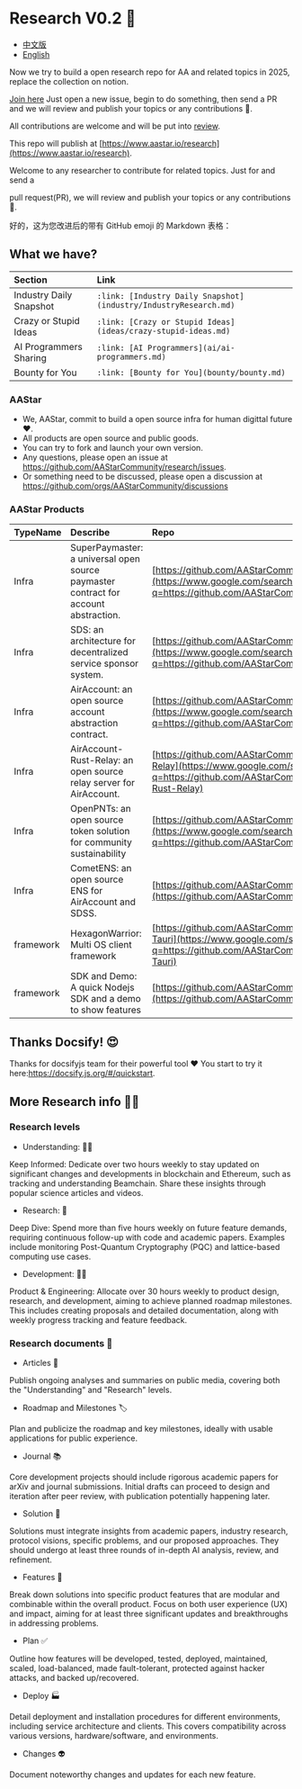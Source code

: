 # Research V0.2 :rocket:

- [中文版](README_CN.md)
- [English](README.md)

Now we try to build a open research repo for AA and related topics in 2025,
replace the collection on notion.

[Join here](https://github.com/AAStarCommunity/research/issues) Just open a new
issue, begin to do something, then send a PR and we will review and publish your
topics or any contributions :carrot:.

All contributions are welcome and will be put into
[review](https://github.com/AAStarCommunity/research/review).

This repo will publish at
[https://www.aastar.io/research](https://www.aastar.io/research).

Welcome to any researcher to contribute for related topics. Just for and send a

pull request(PR), we will review and publish your topics or any contributions
🥕.

好的，这为您改进后的带有 GitHub emoji 的 Markdown 表格：

## What we have?

| Section                 | Link                                                                 |
| :---------------------- | :------------------------------------------------------------------- |
| Industry Daily Snapshot | `:link: [Industry Daily Snapshot](industry/IndustryResearch.md)`     |
| Crazy or Stupid Ideas   | `:link: [Crazy or Stupid Ideas](ideas/crazy-stupid-ideas.md)`        |
| AI Programmers Sharing  | `:link: [AI Programmers](ai/ai-programmers.md)`                      |
| Bounty for You          | `:link: [Bounty for You](bounty/bounty.md)`                          |


### AAStar
- We, AAStar, commit to build a open source infra for human digittal future ❤️.
- All products are open source and public goods. 
- You can try to fork and launch your own version. 
- Any questions, please open an issue at https://github.com/AAStarCommunity/research/issues. 
- Or something need to be discussed, please open a discussion at https://github.com/orgs/AAStarCommunity/discussions

### AAStar Products

| TypeName  | Describe                                                  | Repo                                                       |
| :-------- | :-------------------------------------------------------- | :--------------------------------------------------------- |
| Infra     | SuperPaymaster: a universal open source paymaster contract for account abstraction. | [https://github.com/AAStarCommunity/SuperPaymaster](https://www.google.com/search?q=https://github.com/AAStarCommunity/SuperPaymaster)     |
| Infra     | SDS: an architecture for decentralized service sponsor system. | [https://github.com/AAStarCommunity/SDSS](https://www.google.com/search?q=https://github.com/AAStarCommunity/SDSS)                |
| Infra     | AirAccount: an open source account abstraction contract.    | [https://github.com/AAStarCommunity/AirAccount](https://www.google.com/search?q=https://github.com/AAStarCommunity/AirAccount)          |
| Infra     | AirAccount-Rust-Relay: an open source relay server for AirAccount. | [https://github.com/AAStarCommunity/AirAccount-Rust-Relay](https://www.google.com/search?q=https://github.com/AAStarCommunity/AirAccount-Rust-Relay) |
| Infra     | OpenPNTs: an open source token solution for community sustainability | [https://github.com/AAStarCommunity/OpenPNTs](https://www.google.com/search?q=https://github.com/AAStarCommunity/OpenPNTs)            |
| Infra     | CometENS: an open source ENS for AirAccount and SDSS.     | [https://github.com/AAStarCommunity/CometENS](https://github.com/AAStarCommunity/CometENS)            |
| framework | HexagonWarrior: Multi OS client framework                 | [https://github.com/AAStarCommunity/HexagonWarrior-Tauri](https://www.google.com/search?q=https://github.com/AAStarCommunity/HexagonWarrior-Tauri)  |
| framework | SDK and Demo: A quick Nodejs SDK and a demo to show features | [https://github.com/AAStarCommunity/AAStar\_SDK](https://github.com/AAStarCommunity/AAStar_SDK)          |


## Thanks Docsify! 😍

Thanks for docsifyjs team for their powerful tool :heart: You start to try it
here:https://docsify.js.org/#/quickstart.

## More Research info :scientist:

### Research levels

- Understanding: 🧑‍🎓

Keep Informed: Dedicate over two hours weekly to stay updated on significant
changes and developments in blockchain and Ethereum, such as tracking and
understanding Beamchain. Share these insights through popular science articles
and videos.

- Research: 🤿

Deep Dive: Spend more than five hours weekly on future feature demands,
requiring continuous follow-up with code and academic papers. Examples include
monitoring Post-Quantum Cryptography (PQC) and lattice-based computing use
cases.

- Development: 👷‍♂️

Product & Engineering: Allocate over 30 hours weekly to product design,
research, and development, aiming to achieve planned roadmap milestones. This
includes creating proposals and detailed documentation, along with weekly
progress tracking and feature feedback.

### Research documents 📂

- Articles 🎯

Publish ongoing analyses and summaries on public media, covering both the
"Understanding" and "Research" levels.

- Roadmap and Milestones 🏷️

Plan and publicize the roadmap and key milestones, ideally with usable
applications for public experience.

- Journal 📚

Core development projects should include rigorous academic papers for arXiv and
journal submissions. Initial drafts can proceed to design and iteration after
peer review, with publication potentially happening later.

- Solution 💯

Solutions must integrate insights from academic papers, industry research,
protocol visions, specific problems, and our proposed approaches. They should
undergo at least three rounds of in-depth AI analysis, review, and refinement.

- Features 🎁

Break down solutions into specific product features that are modular and
combinable within the overall product. Focus on both user experience (UX) and
impact, aiming for at least three significant updates and breakthroughs in
addressing problems.

- Plan ✅

Outline how features will be developed, tested, deployed, maintained, scaled,
load-balanced, made fault-tolerant, protected against hacker attacks, and backed
up/recovered.

- Deploy 🏭

Detail deployment and installation procedures for different environments,
including service architecture and clients. This covers compatibility across
various versions, hardware/software, and environments.

- Changes 👽

Document noteworthy changes and updates for each new feature.

